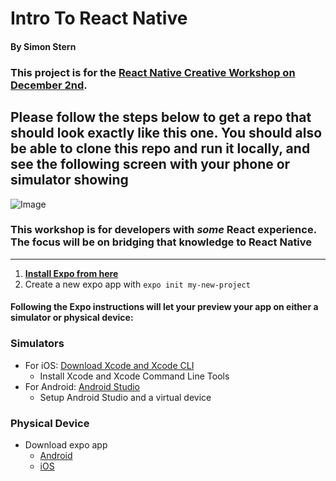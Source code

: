 # Intro To React Native
#### By Simon Stern


### This project is for the [React Native Creative Workshop on December 2nd](https://www.meetup.com/React-Native-Creative-Active/events/265858749/). 

## Please follow the steps below to get a repo that should look exactly like this one. You should also be able to clone this repo and run it locally, and see the following screen  with your phone or simulator showing

![Image](https://i.imgur.com/8YCjwmp.png)

### This workshop is for developers with *some* React experience. The focus will be on bridging that knowledge to React Native

---- 

1) **[Install Expo from here](https://docs.expo.io/versions/v35.0.0/get-started/installation/)**
2) Create a new expo app with `expo init my-new-project`

#### **Following the Expo instructions will let your preview your app on either a simulator or physical device:** 

### Simulators
- For iOS: [Download Xcode and Xcode CLI](https://docs.expo.io/versions/latest/workflow/ios-simulator)
   - Install Xcode and Xcode Command Line Tools
- For Android: [Android Studio](https://docs.expo.io/versions/v35.0.0/workflow/android-studio-emulator/)
  - Setup Android Studio and a virtual device

### Physical Device
- Download expo app
  - [Android](https://play.google.com/store/apps/details?id=host.exp.exponent&hl=en_CA)
  - [iOS](https://apps.apple.com/app/apple-store/id982107779)
  
